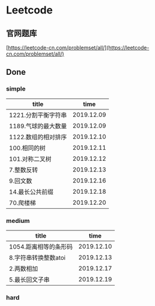 # Leetcode

## 官网题库

[https://leetcode-cn.com/problemset/all/](https://leetcode-cn.com/problemset/all/) 

## Done

### simple

|title|time|
|-|-|
| 1221.分割平衡字符串 |2019.12.09
|1189.气球的最大数量| 2019.12.09
|1122.数组的相对排序 |2019.12.10
|100.相同的树| 2019.12.11
|101.对称二叉树|2019.12.12
|7.整数反转|2019.12.13
|9.回文数|2019.12.16
|14.最长公共前缀|2019.12.18
|70.爬楼梯|2019.12.20


### medium

|title|time
|-|-
|1054.距离相等的条形码|2019.12.10
|8.字符串转换整数atoi|2019.12.13
|2.两数相加|2019.12.17
|5.最长回文子串|2019.12.19


### hard


